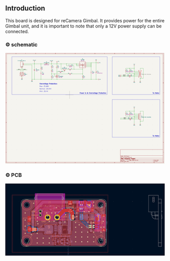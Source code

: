 ## Introduction

This board is designed for reCamera Gimbal.
It provides power for the entire Gimbal unit, and it is important to note that only a 12V power supply can be connected.

### ⚙️ schematic

![Gimbal_Power_Supply](../static/image-powerSchematic.png)

### ⚙️ PCB

![Gimbal_PowerPCB](../static/image-powerPCB.png)